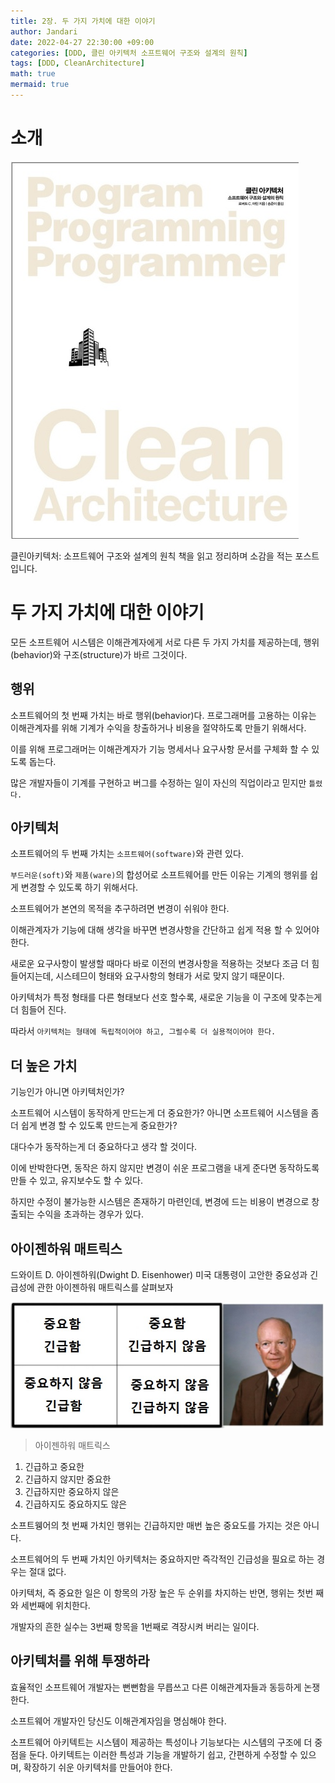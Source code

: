 ```yaml
---
title: 2장. 두 가지 가치에 대한 이야기
author: Jandari
date: 2022-04-27 22:30:00 +09:00
categories: [DDD, 클린 아키텍처 소프트웨어 구조와 설계의 원칙]
tags: [DDD, CleanArchitecture]
math: true
mermaid: true
---
```


# 소개

![image](/assets/img/post/2022-04-27-PPPCleanArchitecture_ch2/1.jpg)

클린아키텍처: 소프트웨어 구조와 설계의 원칙 책을 읽고 정리하며 소감을 적는 포스트입니다.

# 두 가지 가치에 대한 이야기

모든 소프트웨어 시스템은 이해관계자에게 서로 다른 두 가지 가치를 제공하는데, 행위(behavior)와 구조(structure)가 바르 그것이다.

## 행위

소프트웨어의 첫 번째 가치는 바로 행위(behavior)다. 프로그래머를 고용하는 이유는 이해관계자를 위해 기계가 수익을 창출하거나 비용을 절약하도록 만들기 위해서다.

이를 위해 프로그래머는 이해관계자가 기능 명세서나 요구사항 문서를 구체화 할 수 있도록 돕는다.

많은 개발자들이 기계를 구현하고 버그를 수정하는 일이 자신의 직업이라고 믿지만 `틀렸다.`

## 아키텍처

소프트웨어의 두 번째 가치는 `소프트웨어(software)`와 관련 있다.

`부드러운(soft)`와 `제품(ware)`의 합성어로 소프트웨어를 만든 이유는 기계의 행위를 쉽게 변경할 수 있도록 하기 위해서다.

소프트웨어가 본연의 목적을 추구하려면 변경이 쉬워야 한다.

이해관계자가 기능에 대해 생각을 바꾸면 변경사항을 간단하고 쉽게 적용 할 수 있어야 한다.

새로운 요구사항이 발생할 때마다 바로 이전의 변경사항을 적용하는 것보다 조금 더 힘들어지는데, 시스테므이 형태와 요구사항의 형태가 서로 맞지 않기 때문이다.

아키텍처가 특정 형태를 다른 형태보다 선호 할수록, 새로운 기능을 이 구조에 맞추는게 더 힘들어 진다.

따라서 `아키텍처는 형태에 독립적이어야 하고, 그럴수록 더 실용적이어야 한다.`

## 더 높은 가치

기능인가 아니면 아키텍처인가? 

소프트웨어 시스템이 동작하게 만드는게 더 중요한가? 아니면 소프트웨어 시스템을 좀 더 쉽게 변경 할 수 있도록 만드는게 중요한가?

대다수가 동작하는게 더 중요하다고 생각 할 것이다.

이에 반박한다면, 동작은 하지 않지만 변경이 쉬운 프로그램을 내게 준다면 동작하도록 만들 수 있고, 유지보수도 할 수 있다.

하지만 수정이 불가능한 시스템은 존재하기 마련인데, 변경에 드는 비용이 변경으로 창출되는 수익을 초과하는 경우가 있다.

## 아이젠하워 매트릭스

드와이트 D. 아이젠하워(Dwight D. Eisenhower) 미국 대통령이 고안한 중요성과 긴급성에 관한 아이젠하워 매트릭스를 살펴보자

![image](/assets/img/post/2022-04-27-PPPCleanArchitecture_ch2/2.jpg)
> 아이젠하워 매트릭스

1. 긴급하고 중요한
2. 긴급하지 않지만 중요한
3. 긴급하지만 중요하지 않은
4. 긴급하지도 중요하지도 않은

소프트웽어의 첫 번째 가치인 행위는 긴급하지만 매번 높은 중요도를 가지는 것은 아니다.

소프트웨어의 두 번째 가치인 아키텍처는 중요하지만 즉각적인 긴급성을 필요로 하는 경우는 절대 없다.

아키텍처, 즉 중요한 일은 이 항목의 가장 높은 두 순위를 차지하는 반면, 행위는 첫번 째와 세번째에 위치한다.

개발자의 흔한 실수는 3번째 항목을 1번째로 격장시켜 버리는 일이다.

## 아키텍처를 위해 투쟁하라

효율적인 소프트웨어 개발자는 뻔뻔함을 무릅쓰고 다른 이해관계자들과 동등하게 논쟁한다.

소프트웨어 개발자인 당신도 이해관계자임을 명심해야 한다.

소프트웨어 아키텍트는 시스템이 제공하는 특성이나 기능보다는 시스템의 구조에 더 중점을 둔다. 아키텍트는 이러한 특성과 기능을 개발하기 쉽고, 간편하게 수정할 수 있으며, 확장하기 쉬운 아키텍처를 만들어야 한다.